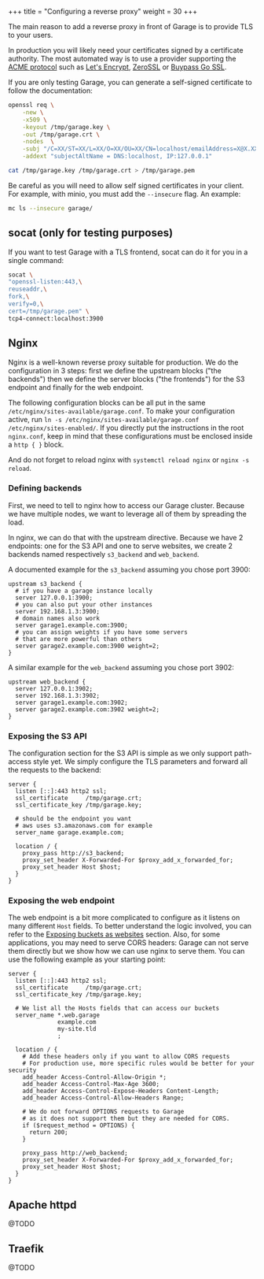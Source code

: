 +++
title = "Configuring a reverse proxy"
weight = 30
+++

The main reason to add a reverse proxy in front of Garage is to provide TLS to your users.

In production you will likely need your certificates signed by a certificate authority.
The most automated way is to use a provider supporting the [ACME protocol](https://datatracker.ietf.org/doc/html/rfc8555) 
such as [Let's Encrypt](https://letsencrypt.org/), [ZeroSSL](https://zerossl.com/) or [Buypass Go SSL](https://www.buypass.com/ssl/products/acme).

If you are only testing Garage, you can generate a self-signed certificate to follow the documentation:

```bash
openssl req \
    -new \
    -x509 \
    -keyout /tmp/garage.key \
    -out /tmp/garage.crt \
    -nodes  \
    -subj "/C=XX/ST=XX/L=XX/O=XX/OU=XX/CN=localhost/emailAddress=X@X.XX" \
    -addext "subjectAltName = DNS:localhost, IP:127.0.0.1"

cat /tmp/garage.key /tmp/garage.crt > /tmp/garage.pem
```

Be careful as you will need to allow self signed certificates in your client.
For example, with minio, you must add the `--insecure` flag.
An example:

```bash
mc ls --insecure garage/
```

## socat (only for testing purposes)

If you want to test Garage with a TLS frontend, socat can do it for you in a single command:

```bash
socat \
"openssl-listen:443,\
reuseaddr,\
fork,\
verify=0,\
cert=/tmp/garage.pem" \
tcp4-connect:localhost:3900
```

## Nginx

Nginx is a well-known reverse proxy suitable for production.
We do the configuration in 3 steps: first we define the upstream blocks ("the backends")
then we define the server blocks ("the frontends") for the S3 endpoint and finally for the web endpoint.

The following configuration blocks can be all put in the same `/etc/nginx/sites-available/garage.conf`.
To make your configuration active, run `ln -s /etc/nginx/sites-available/garage.conf /etc/nginx/sites-enabled/`.
If you directly put the instructions in the root `nginx.conf`, keep in mind that these configurations must be enclosed inside a `http { }` block.

And do not forget to reload nginx with `systemctl reload nginx` or `nginx -s reload`.

### Defining backends

First, we need to tell to nginx how to access our Garage cluster.
Because we have multiple nodes, we want to leverage all of them by spreading the load.

In nginx, we can do that with the upstream directive.
Because we have 2 endpoints: one for the S3 API and one to serve websites,
we create 2 backends named respectively `s3_backend` and `web_backend`.

A documented example for the `s3_backend` assuming you chose port 3900:

```nginx
upstream s3_backend {
  # if you have a garage instance locally
  server 127.0.0.1:3900;
  # you can also put your other instances
  server 192.168.1.3:3900;
  # domain names also work
  server garage1.example.com:3900;
  # you can assign weights if you have some servers 
  # that are more powerful than others
  server garage2.example.com:3900 weight=2;
}
```

A similar example for the `web_backend` assuming you chose port 3902:

```nginx
upstream web_backend {
  server 127.0.0.1:3902;
  server 192.168.1.3:3902;
  server garage1.example.com:3902;
  server garage2.example.com:3902 weight=2;
}
```

### Exposing the S3 API

The configuration section for the S3 API is simple as we only support path-access style yet.
We simply configure the TLS parameters and forward all the requests to the backend:

```nginx
server {
  listen [::]:443 http2 ssl;
  ssl_certificate     /tmp/garage.crt;
  ssl_certificate_key /tmp/garage.key;

  # should be the endpoint you want
  # aws uses s3.amazonaws.com for example
  server_name garage.example.com;

  location / {
    proxy_pass http://s3_backend;
    proxy_set_header X-Forwarded-For $proxy_add_x_forwarded_for;
    proxy_set_header Host $host;
  }
}

```

### Exposing the web endpoint

The web endpoint is a bit more complicated to configure as it listens on many different `Host` fields.
To better understand the logic involved, you can refer to the [Exposing buckets as websites](/cookbook/exposing_websites.html) section.
Also, for some applications, you may need to serve CORS headers: Garage can not serve them directly but we show how we can use nginx to serve them.
You can use the following example as your starting point:

```nginx
server {
  listen [::]:443 http2 ssl;
  ssl_certificate     /tmp/garage.crt;
  ssl_certificate_key /tmp/garage.key;

  # We list all the Hosts fields that can access our buckets
  server_name *.web.garage
              example.com
              my-site.tld
              ;

  location / {
    # Add these headers only if you want to allow CORS requests
    # For production use, more specific rules would be better for your security
    add_header Access-Control-Allow-Origin *;
    add_header Access-Control-Max-Age 3600;
    add_header Access-Control-Expose-Headers Content-Length;
    add_header Access-Control-Allow-Headers Range;

    # We do not forward OPTIONS requests to Garage
    # as it does not support them but they are needed for CORS.
    if ($request_method = OPTIONS) {
      return 200;
    }

    proxy_pass http://web_backend;
    proxy_set_header X-Forwarded-For $proxy_add_x_forwarded_for;
    proxy_set_header Host $host;
  }
}
```


## Apache httpd

@TODO

## Traefik

@TODO
